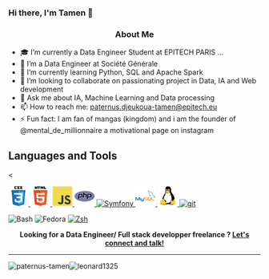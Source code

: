 ### Hi there, I'm Tamen 👋


<!-- **tamen23/tamen23** is a ✨ _special_ ✨ repository because its `README.md` (this file) appears on your GitHub profile. -->

<div><h3 align="center"> About Me</h3> 


- :mortar_board:  I’m currently a Data Engineer Student at EPITECH PARIS  ...
- 💼 I’m a Data Engineer at Société Générale  
- 🌱 I’m currently learning Python, SQL and Apache Spark 
- 👯 I’m looking to collaborate on passionating project in Data, IA and Web development  
- 💬 Ask me about IA, Machine Learning and Data processing 
- 📫 How to reach me: paternus.djeukoua-tamen@epitech.eu 
- ⚡ Fun fact: I am fan of mangas (kingdom) and i am the founder of @mental_de_millionnaire a motivational page  on instagram 


## Languages and Tools

<<p align="left">
  <a href="https://www.w3schools.com/css/" target="_blank" rel="noreferrer">
    <img src="https://raw.githubusercontent.com/devicons/devicon/master/icons/css3/css3-original-wordmark.svg" alt="css3" width="40" height="40"/>
  </a>
  <a href="https://www.w3.org/html/" target="_blank" rel="noreferrer">
    <img src="https://raw.githubusercontent.com/devicons/devicon/master/icons/html5/html5-original-wordmark.svg" alt="html5" width="40" height="40"/>
  </a>
  <a href="https://developer.mozilla.org/en-US/docs/Web/JavaScript" target="_blank" rel="noreferrer">
    <img src="https://raw.githubusercontent.com/devicons/devicon/master/icons/javascript/javascript-original.svg" alt="javascript" width="40" height="40"/>
  </a>
  <a href="https://www.php.net/" target="_blank" rel="noreferrer">
    <img src="https://raw.githubusercontent.com/devicons/devicon/master/icons/php/php-original.svg" alt="php" width="40" height="40"/>
  </a>
  <a href="https://symfony.com/" target="_blank" rel="noreferrer">
    <img src="https://symfony.com/logos/symfony_black_03.svg" alt="Symfony" width="40" height="40"/>
  </a>
  <a href="https://www.microsoft.com/en-us/sql-server" target="_blank" rel="noreferrer">
    <img src="https://raw.githubusercontent.com/devicons/devicon/master/icons/mysql/mysql-original-wordmark.svg" alt="SQL" width="40" height="40"/>
  </a>
  <a href="https://www.linux.org/" target="_blank" rel="noreferrer">
    <img src="https://raw.githubusercontent.com/devicons/devicon/master/icons/linux/linux-original.svg" alt="linux" width="40" height="40"/>
  </a>
  <a href="https://git-scm.com/" target="_blank" rel="noreferrer">
    <img src="https://www.vectorlogo.zone/logos/git-scm/git-scm-icon.svg" alt="git" width="40" height="40"/>
  </a>
</p>

![Bash](https://img.shields.io/badge/Bash-4EAA25?logo=gnubash&logoColor=white&style=for-the-badge)
![Fedora](https://img.shields.io/badge/Fedora-51A2DA?logo=fedora&logoColor=white&style=for-the-badge)
[![Zsh](https://img.shields.io/badge/Zsh-f15a24?style=for-the-badge)](https://ohmyz.sh)
<p align="center">
    <b>Looking for a Data Engineer/ Full stack developper freelance ? 
        <a href="https://www.linkedin.com/in/paternus-tamen/">Let's connect and talk!</a>
    </b>
</p>

---

<a href="https://linkedin.com/in/paternus-tamen/" target="blank"><img align="left" src="https://raw.githubusercontent.com/rahuldkjain/github-profile-readme-generator/master/src/images/icons/Social/linked-in-alt.svg" alt="paternus-tamen" height="32"  /></a>
<a href="https://discord.gg/leonard1325" target="blank"><img align="left" src="https://raw.githubusercontent.com/rahuldkjain/github-profile-readme-generator/master/src/images/icons/Social/discord.svg" alt="leonard1325" height="32"  /></a>
